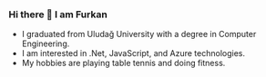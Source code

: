 ### Hi there 👋 I am Furkan

-  I graduated from Uludağ University with a degree in Computer Engineering.
-  I am interested in .Net, JavaScript, and Azure technologies.
-  My hobbies are playing table tennis and doing fitness.
